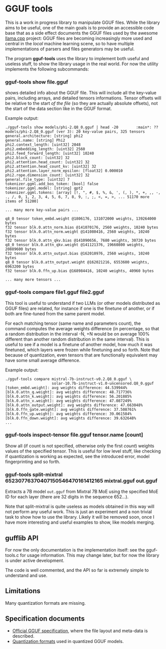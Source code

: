 # GGUF tools

This is a work in progress library to manipulate GGUF files.
While the library aims to be useful, one of the main goals is to provide
an accessible code base that as a side effect documents the GGUF
files used by the awesome [llama.cpp](https://github.com/ggerganov/llama.cpp) project: GGUF files are becoming increasingly more used and central in
the _local_ machine learning scene, so to have multiple implementations
of parsers and files generators may be useful.

The program **gguf-tools** uses the library to implement both useful and
useless stuff, to show the library usage in the real world. For now
the utility implements the following subcommands:

### gguf-tools show file.gguf

shows detailed info about the GGUF file. This will include all the key-value pairs, including arrays, and detailed tensors informations. Tensor offsets will be relative to the start *of the file* (so they are actually absolute offsets), not the start of the data section like in the GGUF format.

Example output:

```
./gguf-tools show models/phi-2.Q8_0.gguf | head -20        :main*: ??
models/phi-2.Q8_0.gguf (ver 3): 20 key-value pairs, 325 tensors
general.architecture: [string] phi2
general.name: [string] Phi2
phi2.context_length: [uint32] 2048
phi2.embedding_length: [uint32] 2560
phi2.feed_forward_length: [uint32] 10240
phi2.block_count: [uint32] 32
phi2.attention.head_count: [uint32] 32
phi2.attention.head_count_kv: [uint32] 32
phi2.attention.layer_norm_epsilon: [float32] 0.000010
phi2.rope.dimension_count: [uint32] 32
general.file_type: [uint32] 7
tokenizer.ggml.add_bos_token: [bool] false
tokenizer.ggml.model: [string] gpt2
tokenizer.ggml.tokens: [array] [!, ", #, $, %, &, ', (, ), *, +, ,, -, ., /, 0, 1, 2, 3, 4, 5, 6, 7, 8, 9, :, ;, <, =, >, ... 51170 more items of 51200]

... many more key-value pairs ...

q8_0 tensor token_embd.weight @1806176, 131072000 weights, 139264000 bytes
f32 tensor blk.0.attn_norm.bias @141070176, 2560 weights, 10240 bytes
f32 tensor blk.0.attn_norm.weight @141080416, 2560 weights, 10240 bytes
f32 tensor blk.0.attn_qkv.bias @141090656, 7680 weights, 30720 bytes
q8_0 tensor blk.0.attn_qkv.weight @141121376, 19660800 weights, 20889600 bytes
f32 tensor blk.0.attn_output.bias @162010976, 2560 weights, 10240 bytes
q8_0 tensor blk.0.attn_output.weight @162021216, 6553600 weights, 6963200 bytes
f32 tensor blk.0.ffn_up.bias @168984416, 10240 weights, 40960 bytes

... many more tensors ...
```

### gguf-tools compare file1.gguf file2.gguf

This tool is useful to understand if two LLMs (or other models distributed as GGUF files) are related, for instance if one is the finetune of another, or if both are fine-tuned from the same parent model.

For each matching tensor (same name and parameters count), the command computes the average weights difference (in percentage, so that a random distribution in the interval -N, +N would be on average 100% different than another random distribution in the same interval). This is useful to see if a model is a finetune of another model, how much it was finetuned, which layers were frozen while finetuning and so forth. Note that because of quantization, even tensors that are functionally equivalent may have some small average difference.

Example output:

```
./gguf-tools compare mistral-7b-instruct-v0.2.Q8_0.gguf \
                     solar-10.7b-instruct-v1.0-uncensored.Q8_0.gguf
[token_embd.weight]: avg weights difference: 44.539944%
[blk.0.attn_q.weight]: avg weights difference: 48.717736%
[blk.0.attn_k.weight]: avg weights difference: 56.201885%
[blk.0.attn_v.weight]: avg weights difference: 47.087249%
[blk.0.attn_output.weight]: avg weights difference: 47.663048%
[blk.0.ffn_gate.weight]: avg weights difference: 37.508761%
[blk.0.ffn_up.weight]: avg weights difference: 39.061584%
[blk.0.ffn_down.weight]: avg weights difference: 39.632648%
...
```

### gguf-tools inspect-tensor file.gguf tensor.name [count]

Show all (if count is not specified, otherwise only the first _count_) weights values of the specified tensor. This is useful for low level stuff, like checking if quantization is working as expected, see the introduced error, model fingerprinting and so forth.

### gguf-tools split-mixtral 65230776370407150546470161412165 mixtral.gguf out.gguf

Extracts a 7B model `out.gguf` from Mixtral 7B MoE using the specified MoE ID for each layer (there are 32 digits in the sequence 652...).

Note that split-mixtral is quite useless as models obtained in this way will not perform any useful work. This is just an experiment and a non trivial task to show how to use the library. Likely it will be removed soon, once I have more interesting and useful examples to show, like models merging.

## gufflib API

For now the only documentation is the implementation itself: see the
gguf-tools.c for usage information. This may change later, but for now
the library is under active development.

The code is well commented, and the API so far is extremely simple to understand and use.

## Limitations

Many quantization formats are missing.

## Specification documents

* [Official GGUF specification](https://github.com/ggerganov/ggml/blob/master/docs/gguf.md), where the file layout and meta-data is described.
* [Quantization formats](https://github.com/ggerganov/ggml/blob/master/src/ggml-quants.h) used in quantized GGUF models.
